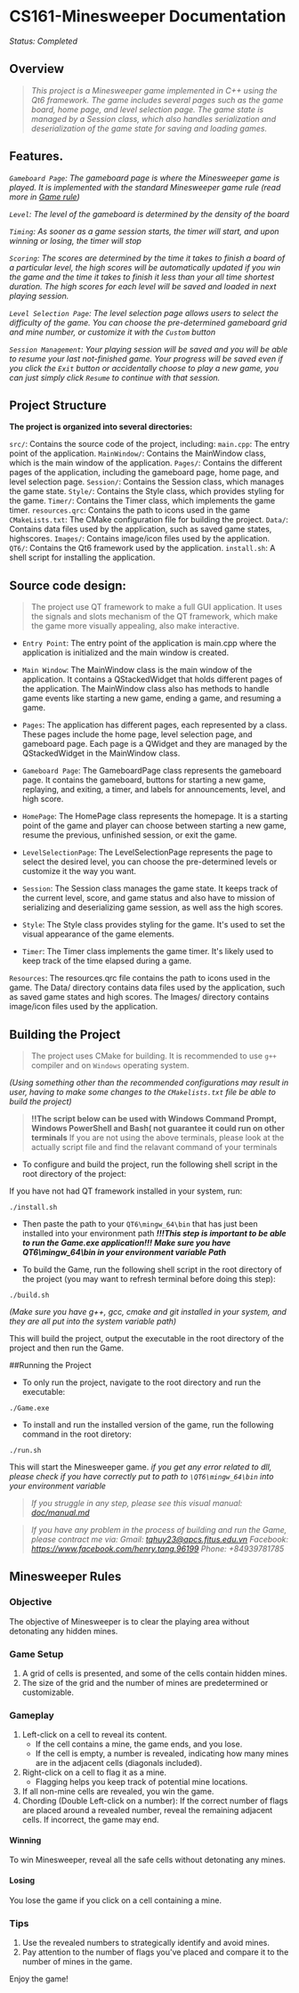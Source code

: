 # CS161-Minesweeper Documentation

_*Status: Completed*_

## Overview

> _This project is a Minesweeper game implemented in C++ using the Qt6 framework. The game includes several pages such as the game board, home page, and level selection page. The game state is managed by a Session class, which also handles serialization and deserialization of the game state for saving and loading games._

## Features.

_`Gameboard Page`: The gameboard page is where the Minesweeper game is played. It is implemented with the standard Minesweeper game rule (read more in [Game rule](#gameplay))_

_`Level`: The level of the gameboard is determined by the density of the board_

_`Timing`: As sooner as a game session starts, the timer will start, and upon winning or losing, the timer will stop_

_`Scoring`: The scores are determined by the time it takes to finish a board of a particular level, the high scores will be automatically updated if you win the game and the time it takes to finish it less than your all time shortest duration. The high scores for each level will be saved and loaded in next playing session._

_`Level Selection Page`: The level selection page allows users to select the difficulty of the game. You can choose the pre-determined gameboard grid and mine number, or customize it with the `Custom` button_

_`Session Management`: Your playing session will be saved and you will be able to resume your last not-finished game. Your progress will be saved even if you click the `Exit` button or accidentally choose to play a new game, you can just simply click `Resume` to continue with that session._

## Project Structure

**The project is organized into several directories:**

`src/`: Contains the source code of the project, including:
`main.cpp`: The entry point of the application.
`MainWindow/`: Contains the MainWindow class, which is the main window of the application.
`Pages/`: Contains the different pages of the application, including the gameboard page, home page, and level selection page.
`Session/`: Contains the Session class, which manages the game state.
`Style/`: Contains the Style class, which provides styling for the game.
`Timer/`: Contains the Timer class, which implements the game timer.
`resources.qrc`: Contains the path to icons used in the game
`CMakeLists.txt`: The CMake configuration file for building the project.
`Data/`: Contains data files used by the application, such as saved game states, highscores.
`Images/`: Contains image/icon files used by the application.
`QT6/`: Contains the Qt6 framework used by the application.
`install.sh`: A shell script for installing the application.

## Source code design:

> The project use QT framework to make a full GUI application. It uses the signals and slots mechanism of the QT framework, which make the game more visually appealing, also make interactive.

- `Entry Point`: The entry point of the application is main.cpp where the application is initialized and the main window is created.

- `Main Window`: The MainWindow class is the main window of the application. It contains a QStackedWidget that holds different pages of the application. The MainWindow class also has methods to handle game events like starting a new game, ending a game, and resuming a game.

- `Pages`: The application has different pages, each represented by a class. These pages include the home page, level selection page, and gameboard page. Each page is a QWidget and they are managed by the QStackedWidget in the MainWindow class.

- `Gameboard Page`: The GameboardPage class represents the gameboard page. It contains the gameboard, buttons for starting a new game, replaying, and exiting, a timer, and labels for announcements, level, and high score.

- `HomePage`: The HomePage class represents the homepage. It is a starting point of the game and player can choose between starting a new game, resume the previous, unfinished session, or exit the game.

- `LevelSelectionPage`: The LevelSelectionPage represents the page to select the desired level, you can choose the pre-determined levels or customize it the way you want.

- `Session`: The Session class manages the game state. It keeps track of the current level, score, and game status and also have to mission of serializing and deserializing game session, as well ass the high scores.
- `Style`: The Style class provides styling for the game. It's used to set the visual appearance of the game elements.

- `Timer`: The Timer class implements the game timer. It's likely used to keep track of the time elapsed during a game.

`Resources`: The resources.qrc file contains the path to icons used in the game. The Data/ directory contains data files used by the application, such as saved game states and high scores. The Images/ directory contains image/icon files used by the application.

## Building the Project

> The project uses CMake for building. It is recommended to use `g++` compiler and on `Windows` operating system.

_(Using something other than the recommended configurations may result in user, having to make some changes to the `CMakelists.txt` file be able to build the project)_

> **!!The script below can be used with Windows Command Prompt, Windows PowerShell and Bash( not guarantee it could run on other terminals**
> If you are not using the above terminals, please look at the actually script file and find the relavant command of your terminals

- To configure and build the project, run the following shell script in the root directory of the project:

If you have not had QT framework installed in your system, run:

```
./install.sh
```

- Then paste the path to your `QT6\mingw_64\bin` that has just been installed into your environment path
  **_!!!This step is important to be able to run the Game.exe application!!!_**
  **_Make sure you have QT6\mingw_64\bin in your environment variable Path_**

- To build the Game, run the following shell script in the root directory of the project (you may want to refresh terminal before doing this step):

```
./build.sh
```

_(Make sure you have g++, gcc, cmake and git installed in your system, and they are all put into the system variable path)_

This will build the project, output the executable in the root directory of the project and then run the Game.

##Running the Project

- To only run the project, navigate to the root directory and run the executable:

```
./Game.exe
```

- To install and run the installed version of the game, run the following command in the root diretory:

```
./run.sh
```

This will start the Minesweeper game.
_if you get any error related to dll, please check if you have correctly put to path to `\QT6\mingw_64\bin` into your environment variable_

> _If you struggle in any step, please see this visual manual: [doc/manual.md](doc/manual.md)_

> _If you have any problem in the process of building and run the Game, please contract me via:
> Gmail: tqhuy23@apcs.fitus.edu.vn
> Facebook: https://www.facebook.com/henry.tang.96199
> Phone: +84939781785_

## Minesweeper Rules

### Objective

The objective of Minesweeper is to clear the playing area without detonating any hidden mines.

### Game Setup

1. A grid of cells is presented, and some of the cells contain hidden mines.
2. The size of the grid and the number of mines are predetermined or customizable.

### Gameplay

1. Left-click on a cell to reveal its content.
   - If the cell contains a mine, the game ends, and you lose.
   - If the cell is empty, a number is revealed, indicating how many mines are in the adjacent cells (diagonals included).
2. Right-click on a cell to flag it as a mine.
   - Flagging helps you keep track of potential mine locations.
3. If all non-mine cells are revealed, you win the game.
4. Chording (Double Left-click on a number): If the correct number of flags are placed around a revealed number, reveal the remaining adjacent cells. If incorrect, the game may end.

#### Winning

To win Minesweeper, reveal all the safe cells without detonating any mines.

#### Losing

You lose the game if you click on a cell containing a mine.

### Tips

1. Use the revealed numbers to strategically identify and avoid mines.
2. Pay attention to the number of flags you've placed and compare it to the number of mines in the game.

Enjoy the game!
